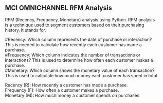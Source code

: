 ## MCI OMNICHANNEL RFM Analysis
RFM (Recency, Frequency, Monetary) analysis using Python. RFM analysis is a technique used to segment customers based on their purchasing history. It stands for:<br>

#Recency: Which column represents the date of purchase or interaction? This is needed to calculate how recently each customer has made a purchase.<br>
#Frequency: Which column indicates the number of transactions or interactions? This is used to determine how often each customer makes a purchase.<br>
#Monetary: Which column shows the monetary value of each transaction? This is used to calculate how much money each customer has spent in total.<br>

Recency (R): How recently a customer has made a purchase.<br>
Frequency (F): How often a customer makes a purchase.<br>
Monetary (M): How much money a customer spends on purchases.<br>
